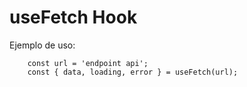 # useFetch Hook

Ejemplo de uso:
```
    const url = 'endpoint api';
    const { data, loading, error } = useFetch(url);
```